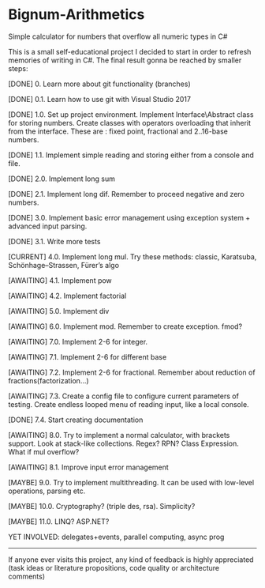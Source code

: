 ﻿# Bignum-Arithmetics #
Simple calculator for numbers that overflow all numeric types in C#

This is a small self-educational project I decided to start in order to refresh memories of writing in C#. The final result gonna be reached by smaller steps:

[DONE] 0. Learn more about git functionality (branches)

[DONE] 0.1. Learn how to use git with Visual Studio 2017

[DONE] 1.0. Set up project environment. Implement Interface\Abstract class for storing numbers. Create classes with operators overloading that inherit from the interface. These are : fixed point, fractional and 2..16-base numbers.

[DONE] 1.1. Implement simple reading and storing either from a console and file.

[DONE] 2.0. Implement long sum

[DONE] 2.1. Implement long dif. Remember to proceed negative and zero numbers.

[DONE] 3.0. Implement basic error management using exception system + advanced input parsing.

[DONE] 3.1. Write more tests

[CURRENT] 4.0. Implement long mul. Try these methods: classic, Karatsuba, Schönhage–Strassen, Fürer’s algo

[AWAITING] 4.1. Implement pow

[AWAITING] 4.2. Implement factorial

[AWAITING] 5.0. Implement div

[AWAITING] 6.0. Implement mod. Remember to create exception. fmod?

[AWAITING] 7.0. Implement 2-6 for integer.

[AWAITING] 7.1. Implement 2-6 for different base

[AWAITING] 7.2. Implement 2-6 for fractional. Remember about reduction of fractions(factorization...)

[AWAITING] 7.3. Create a config file to configure current parameters of testing. Create endless looped menu of reading input, like a local console.

[DONE] 7.4. Start creating documentation

[AWAITING] 8.0. Try to implement a normal calculator, with brackets support. Look at stack-like collections. Regex? RPN? Class Expression. What if mul overflow?

[AWAITING] 8.1. Improve input error management

[MAYBE] 9.0. Try to implement multithreading. It can be used with low-level operations, parsing etc.

[MAYBE] 10.0. Cryptography? (triple des, rsa). Simplicity?

[MAYBE] 11.0. LINQ? ASP.NET?

YET INVOLVED: delegates+events, parallel computing, async prog

----------

If anyone ever visits this project, any kind of feedback is highly appreciated (task ideas or literature propositions, code quality or architecture comments)
